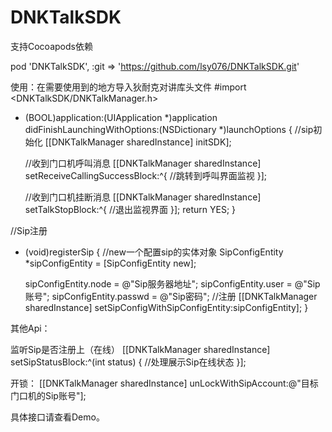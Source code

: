 # DNKTalkSDK

支持Cocoapods依赖

pod 'DNKTalkSDK', :git => 'https://github.com/lsy076/DNKTalkSDK.git'

使用：在需要使用到的地方导入狄耐克对讲库头文件
#import <DNKTalkSDK/DNKTalkManager.h>

- (BOOL)application:(UIApplication *)application didFinishLaunchingWithOptions:(NSDictionary *)launchOptions {
    //sip初始化
    [[DNKTalkManager sharedInstance] initSDK];
    
    //收到门口机呼叫消息
    [[DNKTalkManager sharedInstance] setReceiveCallingSuccessBlock:^{
        //跳转到呼叫界面监视
    }];
    
    //收到门口机挂断消息
    [[DNKTalkManager sharedInstance] setTalkStopBlock:^{
        //退出监视界面
    }];
    return YES;
}

//Sip注册
- (void)registerSip {
    //new一个配置sip的实体对象
    SipConfigEntity *sipConfigEntity = [SipConfigEntity new];

    sipConfigEntity.node = @"Sip服务器地址";
    sipConfigEntity.user = @"Sip账号";
    sipConfigEntity.passwd = @"Sip密码";
    //注册
    [[DNKTalkManager sharedInstance] setSipConfigWithSipConfigEntity:sipConfigEntity];
}

其他Api：

监听Sip是否注册上（在线）
[[DNKTalkManager sharedInstance] setSipStatusBlock:^(int status) {
    //处理展示Sip在线状态
}];

开锁：
[[DNKTalkManager sharedInstance] unLockWithSipAccount:@"目标门口机的Sip账号"];

具体接口请查看Demo。
